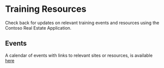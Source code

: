 # Training Resources

Check back for updates on relevant training events and resources using the Contoso Real Estate Application.

## Events

A calendar of events with links to relevant sites or resources, is available [here](./../website/docs/99-training/01-events.md)
